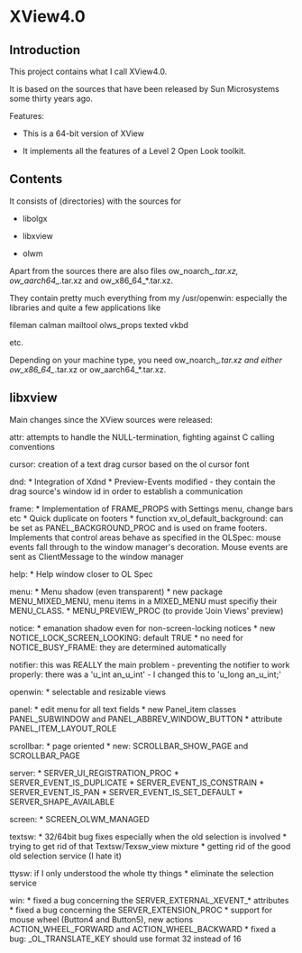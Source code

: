 XView4.0
========

Introduction
------------

This project contains what I call XView4.0.

It is based on the sources that have been released by Sun Microsystems some thirty years ago.


Features:

* This is a 64-bit version of XView

* It implements all the features of a Level 2 Open Look toolkit.



Contents
--------

It consists of (directories) with the sources for

* libolgx

* libxview

* olwm


Apart from the sources there are also files ow_noarch_*.tar.xz, ow_aarch64_*.tar.xz and ow_x86_64_*.tar.xz.

They contain pretty much everything from my /usr/openwin: especially the libraries and quite a few applications like

fileman
calman
mailtool
olws_props
texted
vkbd

etc.

Depending on your machine type, you need 
ow_noarch_*.tar.xz and either ow_x86_64_*.tar.xz or ow_aarch64_*.tar.xz.



libxview
--------

Main changes since the XView sources were released:


attr:
	attempts to handle the NULL-termination, fighting against C calling
	conventions

cursor:
	creation of a text drag cursor based on the ol cursor font

dnd:
	* Integration of Xdnd
	* Preview-Events modified - they contain the drag source's window id
	  in order to establish a communication

frame:
	* Implementation of FRAME_PROPS with Settings menu, change bars etc
	* Quick duplicate on footers
	* function xv_ol_default_background: can be set as PANEL_BACKGROUND_PROC
	  and is used on frame footers. Implements that control areas behave as
	  specified in the OLSpec: mouse events fall through to the
	  window manager's decoration. Mouse events are sent as ClientMessage
	  to the window manager

help:
	* Help window closer to OL Spec

menu:
	* Menu shadow (even transparent)
	* new package MENU_MIXED_MENU, menu items in a MIXED_MENU must specifiy
	  their MENU_CLASS.
	* MENU_PREVIEW_PROC (to provide 'Join Views' preview)

notice:
	* emanation shadow even for non-screen-locking notices 
	* new NOTICE_LOCK_SCREEN_LOOKING: default TRUE
	* no need for NOTICE_BUSY_FRAME: they are determined automatically

notifier:
	this was REALLY the main problem - preventing the notifier to work
	properly: there was a 'u_int an_u_int' - I changed this to 
	'u_long an_u_int;'

openwin:
	* selectable and resizable views

panel:
	* edit menu for all text fields
	* new Panel_item classes PANEL_SUBWINDOW and PANEL_ABBREV_WINDOW_BUTTON
	* attribute PANEL_ITEM_LAYOUT_ROLE

scrollbar:
	* page oriented
	* new: SCROLLBAR_SHOW_PAGE and SCROLLBAR_PAGE

server:
	* SERVER_UI_REGISTRATION_PROC
	* SERVER_EVENT_IS_DUPLICATE
	* SERVER_EVENT_IS_CONSTRAIN
	* SERVER_EVENT_IS_PAN
	* SERVER_EVENT_IS_SET_DEFAULT
	* SERVER_SHAPE_AVAILABLE

screen:
	* SCREEN_OLWM_MANAGED

textsw:
	* 32/64bit bug fixes especially when the old selection is involved
	* trying to get rid of that Textsw/Texsw_view mixture
	* getting rid of the good old selection service (I hate it)

ttysw:
	if I only understood the whole tty things
	* eliminate the selection service

win:
	* fixed a bug concerning the SERVER_EXTERNAL_XEVENT_* attributes
	* fixed a bug concerning the SERVER_EXTENSION_PROC
	* support for mouse wheel (Button4 and Button5), new actions
	  ACTION_WHEEL_FORWARD and ACTION_WHEEL_BACKWARD
	* fixed a bug: _OL_TRANSLATE_KEY should use format 32 instead of 16
